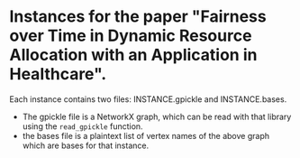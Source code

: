 # Instances for the paper "Fairness over Time in Dynamic Resource Allocation with an Application in Healthcare". 

Each instance contains two files: INSTANCE.gpickle and INSTANCE.bases.

- The gpickle file is a NetworkX graph, which can be read with that library using the `read_gpickle` function.
- the bases file is a plaintext list of vertex names of the above graph which are bases for that instance.
